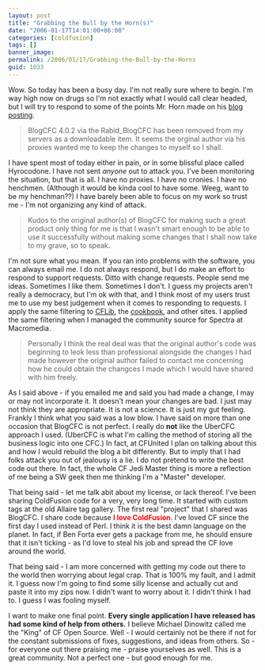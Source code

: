 ```yaml
---
layout: post
title: "Grabbing the Bull by the Horn(s)"
date: "2006-01-17T14:01:00+06:00"
categories: [coldfusion]
tags: []
banner_image: 
permalink: /2006/01/17/Grabbing-the-Bull-by-the-Horns
guid: 1033
---
```


Wow. So today has been a busy day. I'm not really sure where to begin. I'm way high now on drugs so I'm not exactly what I would call clear headed, but I will try to respond to some of the points Mr. Horn made on his <a href="http://rayhorn.contentopia.net/blog/index.cfm?mode=entry&entry=D9785B08-1026-0A9F-F324959EDA631487">blog posting</a>.

<blockquote>
BlogCFC 4.0.2 via the Rabid_BlogCFC has been removed from my servers as a downloadable item. It seems the orginal author via his proxies wanted me to keep the changes to myself so I shall.
</blockquote>

I have spent most of today either in pain, or in some blissful place called Hyrocodone. I have not sent <i>anyone</i> out to attack you. I've been monitoring the situation, but that is all. I have no proxies. I have no cronies. I have no henchmen. (Although it would be kinda cool to have some. Weeg, want to be my henchman??) I have barely been able to focus on my work so trust me - I'm not organizing any kind of attack.

<blockquote>
Kudos to the original author(s) of BlogCFC for making such a great product only thing for me is that I wasn't smart enough to be able to use it successfully without making some changes that I shall now take to my grave, so to speak.
</blockquote>

I'm not sure what you mean. If you ran into problems with the software, you can always email me. I do not always respond, but I do make an effort to respond to support requests. Ditto with change requests. People send me ideas. Sometimes I like them. Sometimes I don't. I guess my projects aren't really a democracy, but I'm ok with that, and I think most of my users trust me to use my best judgement when it comes to responding to requests. I apply the same filtering to <a href="http://www.cflib.org">CFLib</a>, the <a href="http://www.coldfusioncookbook.com">cookbook</a>, and other sites. I applied the same filtering when I managed the community source for Spectra at Macromedia. 

<blockquote>
Personally I think the real deal was that the original author's code was beginning to leok less than professional alongside the changes I had made however the original author failed to contact me concerning how he could obtain the changces I made which I would have shared with him freely.
</blockquote>

As I said above - if you emailed me and said you had made a change, I may or may not incorporate it. It doesn't mean your changes are bad. I just may not think they are appropriate. It is not a science. It is just my gut feeling. Frankly I think what you said was a low blow. I have said on more than one occasion that BlogCFC is not perfect. I really do <b>not</b> like the UberCFC approach I used. (UberCFC is what I'm calling the method of storing all the business logic into one CFC.) In fact, at CFUnited I plan on talking about this and how I would rebuild the blog a bit differently. But to imply that I had folks attack you out of jealousy is a lie. I do not pretend to write the best code out there. In fact, the whole CF Jedi Master thing is more a reflection of me being a SW geek then me thinking I'm a "Master" developer. 

That being said - let me talk abit about my license, or lack thereof. I've been sharing ColdFusion code for a very, very long time. It started with custom tags at the old Allaire tag gallery. The first real "project" that I shared was BlogCFC. I share code because <b style="color: red">I love ColdFusion</b>. I've loved CF since the first day I used instead of Perl. I think it is the best damn language on the planet. In fact, if Ben Forta ever gets a package from me, he should ensure that it isn't ticking - as I'd love to steal his job and spread the CF love around the world. 

That being said - I am more concerned with getting my code out there to the world then worrying about legal crap. That is 100% my fault, and I admit it. I guess now I'm going to find some silly license and actually cut and paste it into my zips now. I didn't want to worry about it. I didn't think I had to. I guess I was fooling myself. 

I want to make one final point. <b>Every single application I have released has had some kind of help from others.</b> I believe Michael Dinowitz called me the "King" of CF Open Source. Well - I would certainly not be there if not for the constant submissions of fixes, suggestions, and ideas from others. So - for everyone out there praising me - praise yourselves as well. This is a great community. Not a perfect one - but good enough for me.